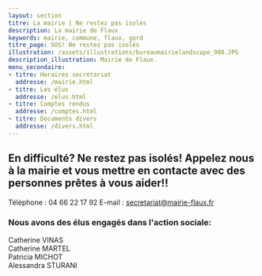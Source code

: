 ```yaml
---
layout: section
titre: La mairie | Ne restez pas isolés
description: La mairie de Flaux
keywords: mairie, commune, flaux, gard
titre_page: SOS! Ne restez pas isolés
illustration: /assets/illustrations/bureaumairielandscape_980.JPG
description_illustration: Mairie de Flaux.
menu_secondaire:
- titre: Horaires secrétariat
  addresse: /mairie.html
- titre: Les élus
  addresse: /elus.html
- titre: Comptes rendus
  addresse: /comptes.html
- titre: Documents divers
  addresse: /divers.html
---
```


## En difficulté? Ne restez pas isolés! Appelez nous à la mairie et vous mettre en contacte avec des personnes prêtes à vous aider!!
Téléphone : 04 66 22 17 92
E-mail : secretariat@mairie-flaux.fr

### Nous avons des élus engagés dans l'action sociale:

Catherine VINAS <br>
Catherine MARTEL <br>
Patricia MICHOT <br>
Alessandra STURANI <br>
